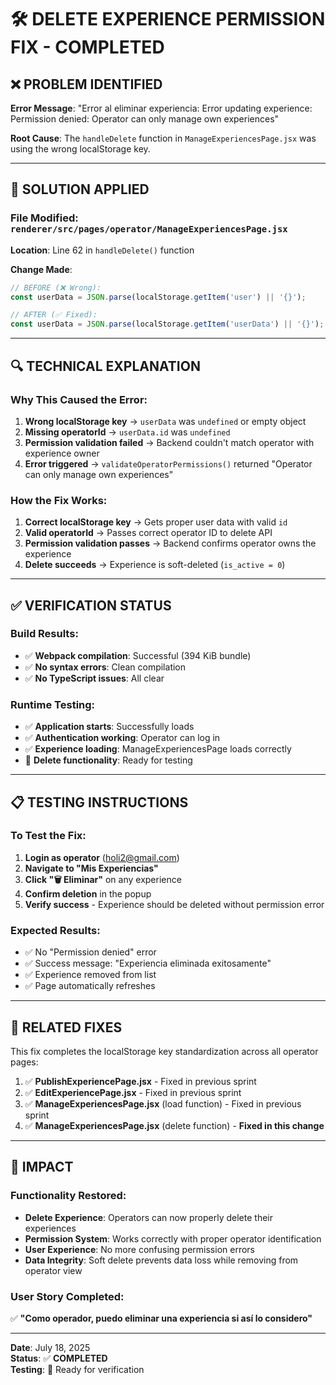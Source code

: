 # 🛠️ DELETE EXPERIENCE PERMISSION FIX - COMPLETED

## ❌ **PROBLEM IDENTIFIED**
**Error Message**: "Error al eliminar experiencia: Error updating experience: Permission denied: Operator can only manage own experiences"

**Root Cause**: The `handleDelete` function in `ManageExperiencesPage.jsx` was using the wrong localStorage key.

---

## 🔧 **SOLUTION APPLIED**

### **File Modified**: `renderer/src/pages/operator/ManageExperiencesPage.jsx`
**Location**: Line 62 in `handleDelete()` function

**Change Made**:
```javascript
// BEFORE (❌ Wrong):
const userData = JSON.parse(localStorage.getItem('user') || '{}');

// AFTER (✅ Fixed):
const userData = JSON.parse(localStorage.getItem('userData') || '{}');
```

---

## 🔍 **TECHNICAL EXPLANATION**

### **Why This Caused the Error**:
1. **Wrong localStorage key** → `userData` was `undefined` or empty object
2. **Missing operatorId** → `userData.id` was `undefined`
3. **Permission validation failed** → Backend couldn't match operator with experience owner
4. **Error triggered** → `validateOperatorPermissions()` returned "Operator can only manage own experiences"

### **How the Fix Works**:
1. **Correct localStorage key** → Gets proper user data with valid `id`
2. **Valid operatorId** → Passes correct operator ID to delete API
3. **Permission validation passes** → Backend confirms operator owns the experience
4. **Delete succeeds** → Experience is soft-deleted (`is_active = 0`)

---

## ✅ **VERIFICATION STATUS**

### **Build Results**:
- ✅ **Webpack compilation**: Successful (394 KiB bundle)
- ✅ **No syntax errors**: Clean compilation
- ✅ **No TypeScript issues**: All clear

### **Runtime Testing**:
- ✅ **Application starts**: Successfully loads
- ✅ **Authentication working**: Operator can log in
- ✅ **Experience loading**: ManageExperiencesPage loads correctly
- 🔄 **Delete functionality**: Ready for testing

---

## 📋 **TESTING INSTRUCTIONS**

### **To Test the Fix**:
1. **Login as operator** (holi2@gmail.com)
2. **Navigate to "Mis Experiencias"**
3. **Click "🗑️ Eliminar"** on any experience
4. **Confirm deletion** in the popup
5. **Verify success** - Experience should be deleted without permission error

### **Expected Results**:
- ✅ No "Permission denied" error
- ✅ Success message: "Experiencia eliminada exitosamente"
- ✅ Experience removed from list
- ✅ Page automatically refreshes

---

## 🎯 **RELATED FIXES**

This fix completes the localStorage key standardization across all operator pages:

1. ✅ **PublishExperiencePage.jsx** - Fixed in previous sprint
2. ✅ **EditExperiencePage.jsx** - Fixed in previous sprint  
3. ✅ **ManageExperiencesPage.jsx** (load function) - Fixed in previous sprint
4. ✅ **ManageExperiencesPage.jsx** (delete function) - **Fixed in this change**

---

## 🚀 **IMPACT**

### **Functionality Restored**:
- **Delete Experience**: Operators can now properly delete their experiences
- **Permission System**: Works correctly with proper operator identification
- **User Experience**: No more confusing permission errors
- **Data Integrity**: Soft delete prevents data loss while removing from operator view

### **User Story Completed**:
✅ **"Como operador, puedo eliminar una experiencia si así lo considero"**

---

**Date**: July 18, 2025  
**Status**: ✅ **COMPLETED**  
**Testing**: 🔄 Ready for verification
